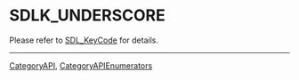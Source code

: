 # SDLK_UNDERSCORE

Please refer to [SDL_KeyCode](SDL_KeyCode) for details.

----
[CategoryAPI](CategoryAPI), [CategoryAPIEnumerators](CategoryAPIEnumerators)


